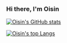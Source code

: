 ### Hi there, I'm Oisin

[![Oisin's GitHub stats](https://github-readme-stats.vercel.app/api?username=ironic833&theme=radical)](https://github.com/ironic833/github-readme-stats)

[![Oisin's top Langs](https://github-readme-stats.vercel.app/api/top-langs/?username=ironic833)](https://github.com/ironic833/github-readme-stats)



